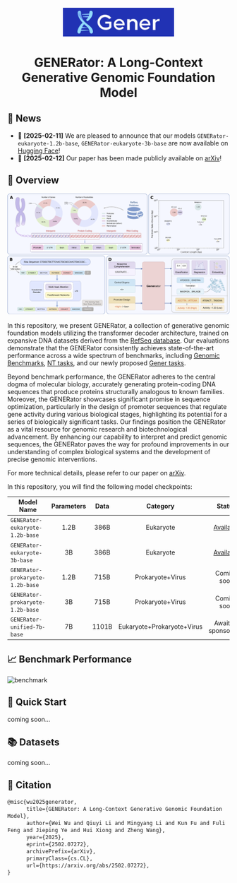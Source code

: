 <p align="center">
  <picture>
    <img alt="Gener" src="figures/logo.jpg" width=50%>
  </picture>
</p>

<h1 align="center">GENERator: A Long-Context Generative Genomic Foundation Model</h1>

## 📰 News
* 🤗 **[2025-02-11]** We are pleased to announce that our models `GENERator-eukaryote-1.2b-base`, `GENERator-eukaryote-3b-base` are now available on [Hugging Face](https://huggingface.co/GenerTeam/)!
* 📑 **[2025-02-12]** Our paper has been made publicly available on [arXiv](https://arxiv.org/abs/2502.07272)!

## 🔭 Overview
![overview](figures/model_overview.png)

In this repository, we present GENERator, a collection of generative genomic foundation models utilizing the transformer decoder architecture, trained on expansive DNA datasets derived from the [RefSeq database](https://www.ncbi.nlm.nih.gov/refseq/). Our evaluations demonstrate that the GENERator consistently achieves state-of-the-art performance across a wide spectrum of benchmarks, including [Genomic Benchmarks](https://huggingface.co/datasets/katielink/genomic-benchmarks/tree/main), [NT tasks](https://huggingface.co/datasets/InstaDeepAI/nucleotide_transformer_downstream_tasks_revised), and our newly proposed [Gener tasks](https://huggingface.co/GenerTeam). 

Beyond benchmark performance, the GENERator adheres to the central dogma of molecular biology, accurately generating protein-coding DNA sequences that produce proteins structurally analogous to known families. Moreover, the GENERator showcases significant promise in sequence optimization, particularly in the design of promoter sequences that regulate gene activity during various biological stages, highlighting its potential for a series of biologically significant tasks. Our findings position the GENERator as a vital resource for genomic research and biotechnological advancement. By enhancing our capability to interpret and predict genomic sequences, the GENERator paves the way for profound improvements in our understanding of complex biological systems and the development of precise genomic interventions.

For more technical details, please refer to our paper on [arXiv](https://arxiv.org/abs/2502.07272). 

In this repository, you will find the following model checkpoints:

| Model Name                       | Parameters | Data | Category |                                   Status                                    |
|----------------------------------|:----------:|:----------:|:----------:|:---------------------------------------------------------------------------:|
| `GENERator-eukaryote-1.2b-base`  | 1.2B | 386B | Eukaryote                   | [Available](https://huggingface.co/GenerTeam/GENERator-eukaryote-1.2b-base) |
| `GENERator-eukaryote-3b-base`    | 3B   | 386B | Eukaryote                   | [Available](https://huggingface.co/GenerTeam/GENERator-eukaryote-3b-base)   |
| `GENERator-prokaryote-1.2b-base` | 1.2B | 715B | Prokaryote+Virus            |                                 Coming soon                                 |
| `GENERator-prokaryote-1.2b-base` | 3B   | 715B | Prokaryote+Virus            |                                 Coming soon                                 |
| `GENERator-unified-7b-base`      | 7B   | 1101B | Eukaryote+Prokaryote+Virus |                            Awaiting sponsorship                             |

## 📈 Benchmark Performance
![benchmark](figures/benchmarks.png)

## 🎯 Quick Start
coming soon...

## 📚 Datasets
coming soon...

## 📜 Citation
```
@misc{wu2025generator,
      title={GENERator: A Long-Context Generative Genomic Foundation Model}, 
      author={Wei Wu and Qiuyi Li and Mingyang Li and Kun Fu and Fuli Feng and Jieping Ye and Hui Xiong and Zheng Wang},
      year={2025},
      eprint={2502.07272},
      archivePrefix={arXiv},
      primaryClass={cs.CL},
      url={https://arxiv.org/abs/2502.07272}, 
}
```

